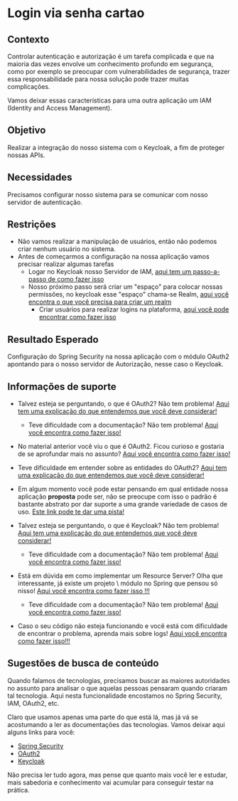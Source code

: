 # Login via senha cartao

## Contexto

Controlar autenticação e autorização é um tarefa complicada e que na maioria das vezes envolve um conhecimento profundo em 
segurança, como por exemplo se preocupar com vulnerabilidades de segurança, trazer essa responsabilidade para nossa solução 
pode trazer muitas complicações.

Vamos deixar essas características para uma outra aplicação um IAM (Identity and Access Management).

## Objetivo

Realizar a integração do nosso sistema com o Keycloak, a fim de proteger nossas APIs.

## Necessidades

Precisamos configurar nosso sistema para se comunicar com nosso servidor de autenticação.

## Restrições

* Não vamos realizar a manipulação de usuários, então não podemos criar nenhum usuário no sistema.
* Antes de começarmos a configuração na nossa aplicação vamos precisar realizar algumas tarefas
  * Logar no Keycloak nosso Servidor de IAM, [aqui tem um passo-a-passo de como fazer isso](../informacao_procedural/login-keycloak.md)
  * Nosso próximo passo será criar um "espaço" para colocar nossas permissões, no keycloak esse "espaço" chama-se Realm, [aqui você encontra o que você precisa para criar um realm](../informacao_procedural/realm_keycloak.md)
    * Criar usuários para realizar logins na plataforma, [aqui você pode encontrar como fazer isso](../informacao_suporte/keycloak-novo-usuario.md)

## Resultado Esperado

Configuração do Spring Security na nossa aplicação com o módulo OAuth2 apontando para
o nosso servidor de Autorização, nesse caso o Keycloak.

## Informações de suporte

* Talvez esteja se perguntando, o que é OAuth2? Não tem problema! [Aqui tem uma explicação do que entendemos que você deve considerar!](https://medium.com/google-cloud/understanding-oauth2-and-building-a-basic-authorization-server-of-your-own-a-beginners-guide-cf7451a16f66)

    * Teve dificuldade com a documentação? Não tem problema! [Aqui você encontra como fazer isso!](../informacao_suporte/oauth2.md)
    
* No material anterior você viu o que é OAuth2. Ficou curioso e gostaria de se aprofundar mais no assunto? [Aqui você encontra como fazer isso!](https://www.oauth.com/)

* Teve dificuldade em entender sobre as entidades do OAuth2? [Aqui tem uma explicação do que entendemos que você deve considerar!](https://www.digitalocean.com/community/tutorials/uma-introducao-ao-oauth-2-pt)

* Em algum momento você pode estar pensando em qual entidade nossa aplicação **proposta** pode
ser, não se preocupe com isso o padrão é bastante abstrato por dar suporte a uma grande variedade
de casos de uso. [Este link pode te dar uma pista!](https://www.oauth.com/oauth2-servers/the-resource-server/) 

* Talvez esteja se perguntando, o que é Keycloak? Não tem problema! [Aqui tem uma explicação do que entendemos que você deve considerar!](https://www.keycloak.org/)

    * Teve dificuldade com a documentação? Não tem problema! [Aqui você encontra como fazer isso!](../informacao_suporte/keycloak.md)

* Está em dúvida em como implementar um Resource Server? Olha que interessante, já existe um projeto \ módulo no Spring 
que pensou só nisso! [Aqui você encontra como fazer isso !!!](https://docs.spring.io/spring-security/site/docs/current/reference/html5/#oauth2resourceserver)

    * Teve dificuldade com a documentação? Não tem problema! [Aqui você encontra como fazer isso!](../informacao_suporte/oauth-spring-security.md)
    
* Caso o seu código não esteja funcionando e você está com dificuldade de encontrar o problema, aprenda mais sobre logs! [Aqui você encontra como fazer isso!!!](../informacao_suporte/spring-logging.md)

## Sugestões de busca de conteúdo

Quando falamos de tecnologias, precisamos buscar as maiores autoridades no assunto para analisar o que aquelas pessoas 
pensaram quando criaram tal tecnologia. Aqui nesta funcionalidade encostamos no Spring Security, IAM, OAuth2, etc. 

Claro que usamos apenas uma parte do que está lá, mas já vá se acostumando a ler as documentações das tecnologias. 
Vamos deixar aqui alguns links para você:

* [Spring Security](https://docs.spring.io/spring/docs/current/spring-framework-reference/web.html)
* [OAuth2](https://oauth.net/2/)
* [Keycloak](https://www.keycloak.org/)

Não precisa ler tudo agora, mas pense que quanto mais você ler e estudar, mais sabedoria e conhecimento vai acumular para conseguir testar na prática.